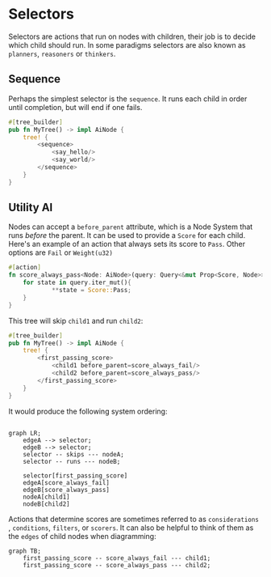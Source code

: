 # Selectors

Selectors are actions that run on nodes with children, their job is to decide which child should run. In some paradigms selectors are also known as `planners`, `reasoners` or `thinkers`.

## Sequence

Perhaps the simplest selector is the `sequence`. It runs each child in order until completion, but will end if one fails.
```rs
#[tree_builder]
pub fn MyTree() -> impl AiNode {
	tree! {
		<sequence>
			<say_hello/>
			<say_world/>
		</sequence>
	}
}
```

## Utility AI

Nodes can accept a `before_parent` attribute, which is a Node System that runs *before* the parent. It can be used to provide a `Score` for each child. Here's an example of an action that always sets its score to `Pass`. Other options are `Fail` or `Weight(u32)`

```rs
#[action]
fn score_always_pass<Node: AiNode>(query: Query<&mut Prop<Score, Node>>){
	for state in query.iter_mut(){
			**state = Score::Pass;
	}
}
```

This tree will skip `child1` and run `child2`:

```rs
#[tree_builder]
pub fn MyTree() -> impl AiNode {
	tree! {
		<first_passing_score>
			<child1 before_parent=score_always_fail/>
			<child2 before_parent=score_always_pass/>
		</first_passing_score>
	}
}
```

It would produce the following system ordering:
```mermaid

graph LR;
	edgeA --> selector;
	edgeB --> selector;
	selector -- skips --- nodeA;
	selector -- runs --- nodeB;

	selector[first_passing_score]
	edgeA[score_always_fail]
	edgeB[score_always_pass]
	nodeA[child1]
	nodeB[child2]
```

Actions that determine scores are sometimes referred to as `considerations` , `conditions`, `filters`, or `scorers`.
It can also be helpful to think of them as the `edges` of child nodes when diagramming:
```mermaid
graph TB;
	first_passing_score -- score_always_fail --- child1;
	first_passing_score -- score_always_pass --- child2;
```

